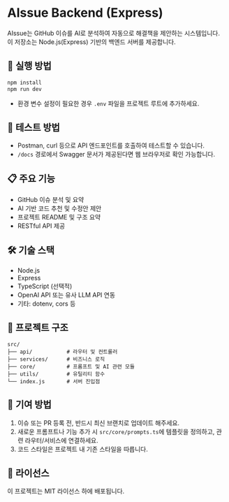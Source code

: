 # AIssue Backend (Express)

AIssue는 GitHub 이슈를 AI로 분석하여 자동으로 해결책을 제안하는 시스템입니다.  
이 저장소는 Node.js(Express) 기반의 백엔드 서버를 제공합니다.

## 🚀 실행 방법

```bash
npm install
npm run dev
```

- 환경 변수 설정이 필요한 경우 `.env` 파일을 프로젝트 루트에 추가하세요.

## 🧪 테스트 방법

- Postman, curl 등으로 API 엔드포인트를 호출하여 테스트할 수 있습니다.
- `/docs` 경로에서 Swagger 문서가 제공된다면 웹 브라우저로 확인 가능합니다.

## 📋 주요 기능

- GitHub 이슈 분석 및 요약
- AI 기반 코드 추천 및 수정안 제안
- 프로젝트 README 및 구조 요약
- RESTful API 제공

## 🛠️ 기술 스택

- Node.js
- Express
- TypeScript (선택적)
- OpenAI API 또는 유사 LLM API 연동
- 기타: dotenv, cors 등

## 📁 프로젝트 구조

```
src/
├── api/           # 라우터 및 컨트롤러
├── services/      # 비즈니스 로직
├── core/          # 프롬프트 및 AI 관련 모듈
├── utils/         # 유틸리티 함수
└── index.js       # 서버 진입점
```

## 🤝 기여 방법

1. 이슈 또는 PR 등록 전, 반드시 최신 브랜치로 업데이트 해주세요.
2. 새로운 프롬프트나 기능 추가 시 `src/core/prompts.ts`에 템플릿을 정의하고, 관련 라우터/서비스에 연결하세요.
3. 코드 스타일은 프로젝트 내 기존 스타일을 따릅니다.

## 📝 라이선스

이 프로젝트는 MIT 라이선스 하에 배포됩니다.
